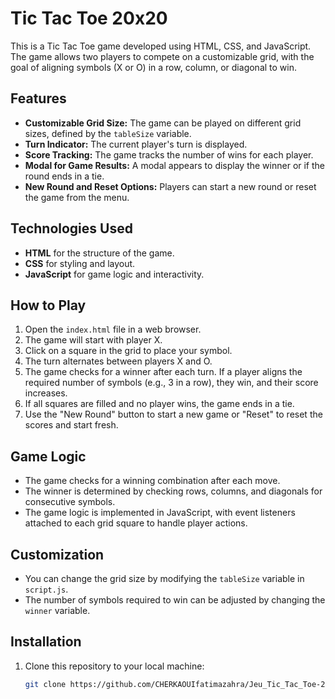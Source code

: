 # Tic Tac Toe 20x20

This is a Tic Tac Toe game developed using HTML, CSS, and JavaScript. The game allows two players to compete on a customizable grid, with the goal of aligning symbols (X or O) in a row, column, or diagonal to win.

## Features

- **Customizable Grid Size:** The game can be played on different grid sizes, defined by the `tableSize` variable.
- **Turn Indicator:** The current player's turn is displayed.
- **Score Tracking:** The game tracks the number of wins for each player.
- **Modal for Game Results:** A modal appears to display the winner or if the round ends in a tie.
- **New Round and Reset Options:** Players can start a new round or reset the game from the menu.

## Technologies Used

- **HTML** for the structure of the game.
- **CSS** for styling and layout.
- **JavaScript** for game logic and interactivity.

## How to Play

1. Open the `index.html` file in a web browser.
2. The game will start with player X.
3. Click on a square in the grid to place your symbol.
4. The turn alternates between players X and O.
5. The game checks for a winner after each turn. If a player aligns the required number of symbols (e.g., 3 in a row), they win, and their score increases.
6. If all squares are filled and no player wins, the game ends in a tie.
7. Use the "New Round" button to start a new game or "Reset" to reset the scores and start fresh.

## Game Logic

- The game checks for a winning combination after each move.
- The winner is determined by checking rows, columns, and diagonals for consecutive symbols.
- The game logic is implemented in JavaScript, with event listeners attached to each grid square to handle player actions.

## Customization

- You can change the grid size by modifying the `tableSize` variable in `script.js`.
- The number of symbols required to win can be adjusted by changing the `winner` variable.

## Installation

1. Clone this repository to your local machine:
   ```bash
   git clone https://github.com/CHERKAOUIfatimazahra/Jeu_Tic_Tac_Toe-20x20
